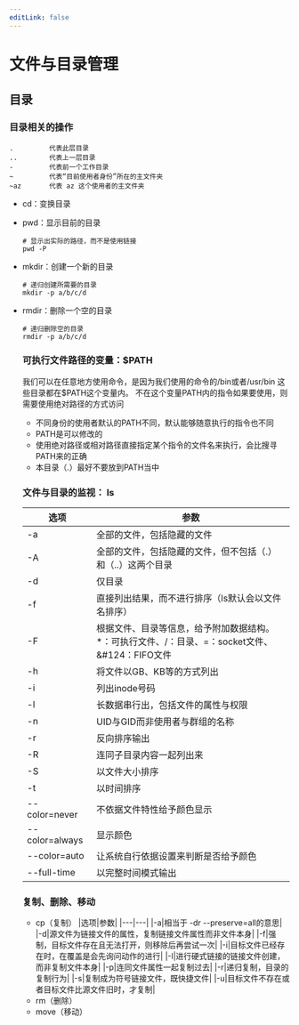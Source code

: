 ```yaml
---
editLink: false
---
```

# 文件与目录管理

## 目录

### 目录相关的操作

```shell
.         代表此层目录
..        代表上一层目录
-         代表前一个工作目录
~         代表“目前使用者身份”所在的主文件夹
~az       代表 az 这个使用者的主文件夹
```

- cd：变换目录
- pwd：显示目前的目录
  ```shell
  # 显示出实际的路径，而不是使用链接
  pwd -P
  ```
- mkdir：创建一个新的目录
  ```shell
  # 递归创建所需要的目录
  mkdir -p a/b/c/d
  ```
- rmdir：删除一个空的目录
  ```shell
  # 递归删除空的目录
  rmdir -p a/b/c/d
  ```

  ### 可执行文件路径的变量：$PATH
  我们可以在任意地方使用命令，是因为我们使用的命令的/bin或者/usr/bin 这些目录都在$PATH这个变量内。
  不在这个变量PATH内的指令如果要使用，则需要使用绝对路径的方式访问
  - 不同身份的使用者默认的PATH不同，默认能够随意执行的指令也不同
  - PATH是可以修改的
  - 使用绝对路径或相对路径直接指定某个指令的文件名来执行，会比搜寻PATH来的正确
  - 本目录（.）最好不要放到PATH当中

  ### 文件与目录的监视： ls
  |选项|参数|
  |---|---|
  |-a|全部的文件，包括隐藏的文件|
  |-A|全部的文件，包括隐藏的文件，但不包括（.）和（..）这两个目录|
  |-d|仅目录|
  |-f|直接列出结果，而不进行排序（ls默认会以文件名排序）|
  |-F|根据文件、目录等信息，给予附加数据结构。 *：可执行文件、/：目录、=：socket文件、&#124：FIFO文件|
  |-h|将文件以GB、KB等的方式列出|
  |-i|列出inode号码|
  |-l|长数据串行出，包括文件的属性与权限|
  |-n|UID与GID而非使用者与群组的名称|
  |-r|反向排序输出|
  |-R|连同子目录内容一起列出来|
  |-S|以文件大小排序|
  |-t|以时间排序|
  |--color=never|不依据文件特性给予颜色显示|
  |--color=always|显示颜色|
  |--color=auto|让系统自行依据设置来判断是否给予颜色|
  |--full-time|以完整时间模式输出|
  ### 复制、删除、移动
  - cp（复制）
    |选项|参数|
    |---|---|
    |-a|相当于 -dr --preserve=all的意思|
    |-d|源文件为链接文件的属性，复制链接文件属性而非文件本身|
    |-f|强制，目标文件存在且无法打开，则移除后再尝试一次|
    |-i|目标文件已经存在时，在覆盖是会先询问动作的进行|
    |-l|进行硬式链接的链接文件创建，而非复制文件本身|
    |-p|连同文件属性一起复制过去|
    |-r|递归复制，目录的复制行为|
    |-s|复制成为符号链接文件，既快捷文件|
    |-u|目标文件不存在或者目标文件比源文件旧时，才复制|
  - rm（删除）
  - move（移动）
  
